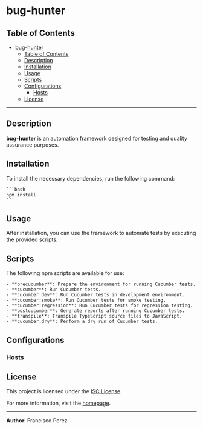 # bug-hunter

## Table of Contents

- [bug-hunter](#bug-hunter)
  - [Table of Contents](#table-of-contents)
  - [Description](#description)
  - [Installation](#installation)
  - [Usage](#usage)
  - [Scripts](#scripts)
  - [Configurations](#configurations)
    - [Hosts](#hosts)
  - [License](#license)

---

## Description

**bug-hunter** is an automation framework designed for testing and quality assurance purposes.

## Installation

To install the necessary dependencies, run the following command:

    ```bash
    npm install
    ```

## Usage

After installation, you can use the framework to automate tests by executing the provided scripts.

## Scripts

The following npm scripts are available for use:

    - **precucumber**: Prepare the environment for running Cucumber tests.
    - **cucumber**: Run Cucumber tests.
    - **cucumber:dev**: Run Cucumber tests in development environment.
    - **cucumber:smoke**: Run Cucumber tests for smoke testing.
    - **cucumber:regression**: Run Cucumber tests for regression testing.
    - **postcucumber**: Generate reports after running Cucumber tests.
    - **transpile**: Transpile TypeScript source files to JavaScript.
    - **cucumber:dry**: Perform a dry run of Cucumber tests.

## Configurations

### Hosts

## License

This project is licensed under the [ISC License](LICENSE).

For more information, visit the [homepage](https://github.com/fperez08/bug-hunter#readme).

---

**Author**: Francisco Perez
